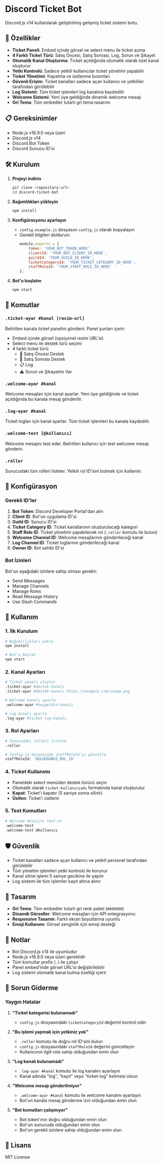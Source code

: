 # Discord Ticket Bot

Discord.js v14 kullanılarak geliştirilmiş gelişmiş ticket sistemi botu.

## 🚀 Özellikler

- **Ticket Paneli**: Embed içinde görsel ve select menu ile ticket açma
- **4 Farklı Ticket Türü**: Satış Öncesi, Satış Sonrası, Log, Sorun ve Şikayet
- **Otomatik Kanal Oluşturma**: Ticket açıldığında otomatik olarak özel kanal oluşturur
- **Yetki Kontrolü**: Sadece yetkili kullanıcılar ticket yönetimi yapabilir
- **Ticket Yönetimi**: Kapatma ve üstlenme butonları
- **Güvenli Erişim**: Ticket kanalları sadece açan kullanıcı ve yetkililer tarafından görülebilir
- **Log Sistemi**: Tüm ticket işlemleri log kanalına kaydedilir
- **Welcome Sistemi**: Yeni üye geldiğinde dinamik welcome mesajı
- **Gri Tema**: Tüm embedler tutarlı gri tema tasarımı

## 📋 Gereksinimler

- Node.js v16.9.0 veya üzeri
- Discord.js v14
- Discord Bot Token
- Discord Sunucu ID'si

## 🛠️ Kurulum

1. **Projeyi indirin**
   ```bash
   git clone <repository-url>
   cd discord-ticket-bot
   ```

2. **Bağımlılıkları yükleyin**
   ```bash
   npm install
   ```

3. **Konfigürasyonu ayarlayın**
   - `config.example.js` dosyasını `config.js` olarak kopyalayın
   - Gerekli bilgileri doldurun:
     ```javascript
     module.exports = {
         token: 'YOUR_BOT_TOKEN_HERE',
         clientId: 'YOUR_BOT_CLIENT_ID_HERE',
         guildId: 'YOUR_GUILD_ID_HERE',
         ticketCategoryId: 'YOUR_TICKET_CATEGORY_ID_HERE',
         staffRoleId: 'YOUR_STAFF_ROLE_ID_HERE'
     };
     ```

4. **Bot'u başlatın**
   ```bash
   npm start
   ```

## 🎯 Komutlar

### `.ticket-ayar #kanal [resim-url]`
Belirtilen kanala ticket panelini gönderir. Panel şunları içerir:
- Embed içinde görsel (opsiyonel resim URL'si)
- Select menu ile destek türü seçimi
- 4 farklı ticket türü:
  - 🛒 Satış Öncesi Destek
  - 🔧 Satış Sonrası Destek
  - 📋 Log
  - ⚠️ Sorun ve Şikayetim Var

### `.welcome-ayar #kanal`
Welcome mesajları için kanal ayarlar. Yeni üye geldiğinde ve ticket açıldığında bu kanala mesaj gönderilir.

### `.log-ayar #kanal`
Ticket logları için kanal ayarlar. Tüm ticket işlemleri bu kanala kaydedilir.

### `.welcome-test [@kullanıcı]`
Welcome mesajını test eder. Belirtilen kullanıcı için test welcome mesajı gönderir.

### `.roller`
Sunucudaki tüm rolleri listeler. Yetkili rol ID'sini bulmak için kullanılır.

## 🔧 Konfigürasyon

### Gerekli ID'ler

1. **Bot Token**: Discord Developer Portal'dan alın
2. **Client ID**: Bot'un uygulama ID'si
3. **Guild ID**: Sunucu ID'si
4. **Ticket Category ID**: Ticket kanallarının oluşturulacağı kategori
5. **Staff Role ID**: Ticket yönetimi yapabilecek rol (`.roller` komutu ile bulun)
6. **Welcome Channel ID**: Welcome mesajlarının gönderileceği kanal
7. **Log Channel ID**: Ticket loglarının gönderileceği kanal
8. **Owner ID**: Bot sahibi ID'si

### Bot İzinleri

Bot'un aşağıdaki izinlere sahip olması gerekir:
- Send Messages
- Manage Channels
- Manage Roles
- Read Message History
- Use Slash Commands

## 📱 Kullanım

### 1. **İlk Kurulum**
```bash
# Bağımlılıkları yükle
npm install

# Bot'u başlat
npm start
```

### 2. **Kanal Ayarları**
```bash
# Ticket paneli oluştur
.ticket-ayar #destek-kanalı
.ticket-ayar #destek-kanalı https://example.com/image.png

# Welcome kanalı ayarla
.welcome-ayar #hoşgeldin-kanalı

# Log kanalı ayarla
.log-ayar #ticket-log-kanalı
```

### 3. **Rol Ayarları**
```bash
# Sunucudaki rolleri listele
.roller

# Config.js dosyasında staffRoleId'yi güncelle
staffRoleId: 'BULDUĞUNUZ_ROL_ID'
```

### 4. **Ticket Kullanımı**
- Paneldeki select menüden destek türünü seçin
- Otomatik olarak `ticket-kullanıcıadı` formatında kanal oluşturulur
- **Kapat**: Ticket'ı kapatır (5 saniye sonra silinir)
- **Üstlen**: Ticket'ı üstlenir

### 5. **Test Komutları**
```bash
# Welcome mesajını test et
.welcome-test
.welcome-test @kullanıcı
```

## 🛡️ Güvenlik

- Ticket kanalları sadece açan kullanıcı ve yetkili personel tarafından görülebilir
- Tüm yönetim işlemleri yetki kontrolü ile korunur
- Kanal silme işlemi 5 saniye gecikme ile yapılır
- Log sistemi ile tüm işlemler kayıt altına alınır

## 🎨 Tasarım

- **Gri Tema**: Tüm embedler tutarlı gri renk paleti (`#808080`)
- **Dinamik Görseller**: Welcome mesajları için API entegrasyonu
- **Responsive Tasarım**: Farklı ekran boyutlarına uyumlu
- **Emoji Kullanımı**: Görsel zenginlik için emoji desteği

## 📝 Notlar

- Bot Discord.js v14 ile uyumludur
- Node.js v16.9.0 veya üzeri gereklidir
- Tüm komutlar prefix (`.`) ile çalışır
- Panel embed'inde görsel URL'si değiştirilebilir
- Log sistemi otomatik kanal bulma özelliği içerir

## 🐛 Sorun Giderme

### Yaygın Hatalar

1. **"Ticket kategorisi bulunamadı"**
   - `config.js` dosyasındaki `ticketCategoryId` değerini kontrol edin

2. **"Bu işlemi yapmak için yetkiniz yok"**
   - `.roller` komutu ile doğru rol ID'sini bulun
   - `config.js` dosyasındaki `staffRoleId` değerini güncelleyin
   - Kullanıcının ilgili role sahip olduğundan emin olun

3. **"Log kanalı bulunamadı"**
   - `.log-ayar #kanal` komutu ile log kanalını ayarlayın
   - Kanal adında "log", "kayıt" veya "ticket-log" kelimesi olsun

4. **"Welcome mesajı gönderilmiyor"**
   - `.welcome-ayar #kanal` komutu ile welcome kanalını ayarlayın
   - Bot'un kanala mesaj gönderme izni olduğundan emin olun

5. **"Bot komutları çalışmıyor"**
   - Bot token'ının doğru olduğundan emin olun
   - Bot'un sunucuda olduğundan emin olun
   - Bot'un gerekli izinlere sahip olduğundan emin olun

## 📄 Lisans

MIT License
